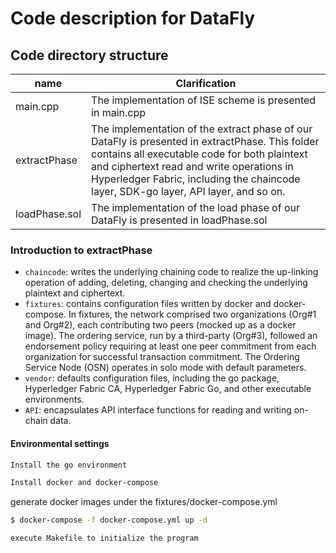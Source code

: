 # Code description for DataFly
## Code directory structure
| name       | Clarification                  |
| --------------- | ---------------------- |
|main.cpp	| The implementation of ISE scheme is presented in main.cpp|
| extractPhase | The implementation of the extract phase of our DataFly is presented in extractPhase. This folder contains all executable code for both plaintext and ciphertext read and write operations in Hyperledger Fabric, including the chaincode layer, SDK-go layer, API layer, and so on.|
| loadPhase.sol   |  The implementation of the load phase of our DataFly is presented in loadPhase.sol|


### Introduction to extractPhase

- `chaincode`: writes the underlying chaining code to realize the up-linking operation of adding, deleting, changing and checking the underlying plaintext and ciphertext.
- `fixtures`: contains configuration files written by docker and docker-compose.
  In fixtures, the network comprised two organizations
  (Org#1 and Org#2), each contributing two peers (mocked up
  as a docker image). The ordering service, run by a third-party
  (Org#3), followed an endorsement policy requiring at least
  one peer commitment from each organization for successful
  transaction commitment. The Ordering Service Node (OSN)
  operates in solo mode with default parameters.
- `vendor`: defaults configuration files, including the go package, Hyperledger Fabric CA, 
Hyperledger Fabric Go, and other executable environments.
- `API`: encapsulates API interface functions for reading and writing on-chain data.

#### Environmental settings

```bash
Install the go environment
```
```bash
Install docker and docker-compose
```
generate docker images under the fixtures/docker-compose.yml
```bash
$ docker-compose -f docker-compose.yml up -d 
```
```bash
execute Makefile to initialize the program
```

